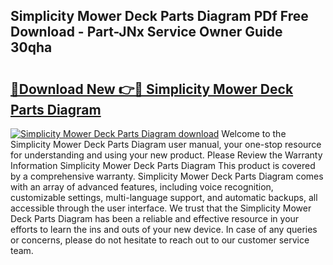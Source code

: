 ## Simplicity Mower Deck Parts Diagram PDf Free Download - Part-JNx Service Owner Guide 30qha

# <h2><a href="http://dfsoo5.blite.top/?on=Simplicity+Mower+Deck+Parts+Diagram">🔗Download New 👉🔴 Simplicity Mower Deck Parts Diagram</a></h2>

[![Simplicity Mower Deck Parts Diagram download](https://i.imgur.com/lujVjoI.png)](http://dfsoo5.blite.top/?on=Simplicity+Mower+Deck+Parts+Diagram)
Welcome to the Simplicity Mower Deck Parts Diagram user manual, your one-stop resource for understanding and using your new product. Please Review the Warranty Information Simplicity Mower Deck Parts Diagram This product is covered by a comprehensive warranty. Simplicity Mower Deck Parts Diagram comes with an array of advanced features, including voice recognition, customizable settings, multi-language support, and automatic backups, all accessible through the user interface. We trust that the Simplicity Mower Deck Parts Diagram has been a reliable and effective resource in your efforts to learn the ins and outs of your new device. In case of any queries or concerns, please do not hesitate to reach out to our customer service team.
